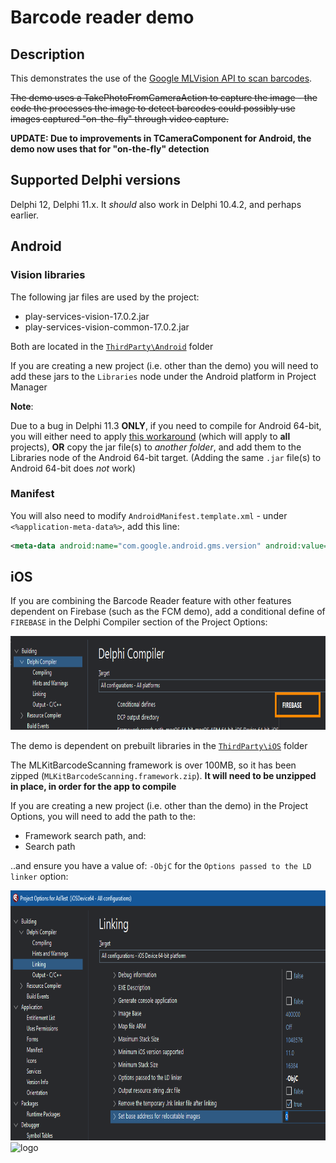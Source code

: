 # Barcode reader demo

## Description

This demonstrates the use of the [Google MLVision API to scan barcodes](https://developers.google.com/ml-kit/vision/barcode-scanning/android). 

~~The demo uses a TakePhotoFromCameraAction to capture the image - the code the processes the image to detect barcodes could possibly use images captured "on-the-fly" through video capture.~~

**UPDATE: Due to improvements in TCameraComponent for Android, the demo now uses that for "on-the-fly" detection**

## Supported Delphi versions

Delphi 12, Delphi 11.x. It _should_ also work in Delphi 10.4.2, and perhaps earlier.

## Android 

### Vision libraries

The following jar files are used by the project:

* play-services-vision-17.0.2.jar
* play-services-vision-common-17.0.2.jar

Both are located in the [`ThirdParty\Android`](https://github.com/DelphiWorlds/Kastri/tree/master/ThirdParty/Android) folder

If you are creating a new project (i.e. other than the demo) you will need to add these jars to the `Libraries` node under the Android platform in Project Manager

**Note**:

Due to a bug in Delphi 11.3 **ONLY**, if you need to compile for Android 64-bit, you will either need to apply [this workaround](https://docs.code-kungfu.com/books/hotfix-113-alexandria/page/fix-jar-libraries-added-to-android-64-bit-platform-target-are-not-compiled) (which will apply to **all** projects), **OR** copy the jar file(s) to _another folder_, and add them to the Libraries node of the Android 64-bit target. (Adding the same `.jar` file(s) to Android 64-bit does _not_ work)

### Manifest

You will also need to modify `AndroidManifest.template.xml` - under `<%application-meta-data%>`, add this line:

```xml
<meta-data android:name="com.google.android.gms.version" android:value="12451000" />
```

## iOS

If you are combining the Barcode Reader feature with other features dependent on Firebase (such as the FCM demo), add a conditional define of `FIREBASE` in the Delphi Compiler section of the Project Options:

<img src="./Screenshots/FirebaseConditionalDefine.png" alt="logo" height="150">

The demo is dependent on prebuilt libraries in the [`ThirdParty\iOS`](https://github.com/DelphiWorlds/Kastri/tree/master/ThirdParty/iOS) folder

The MLKitBarcodeScanning framework is over 100MB, so it has been zipped (`MLKitBarcodeScanning.framework.zip`). **It will need to be unzipped in place, in order for the app to compile**

If you are creating a new project (i.e. other than the demo) in the Project Options, you will need to add the path to the: 

* Framework search path, and:
* Search path

..and ensure you have a value of: `-ObjC` for the `Options passed to the LD linker` option:

<img src="./Screenshots/ObjCLinkerOption.png" alt="ObjC linker option" height="400">

<br>

<img src="./Screenshots/BarcodeScanExample.png" alt="logo" height="1200">

